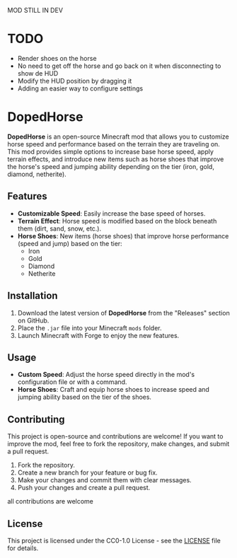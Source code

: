 MOD STILL IN DEV

# TODO

- Render shoes on the horse
- No need to get off the horse and go back on it when disconnecting to show de HUD
- Modify the HUD position by dragging it
- Adding an easier way to configure settings

# DopedHorse

**DopedHorse** is an open-source Minecraft mod that allows you to customize horse speed and performance based on the terrain they are traveling on. This mod provides simple options to increase base horse speed, apply terrain effects, and introduce new items such as horse shoes that improve the horse's speed and jumping ability depending on the tier (iron, gold, diamond, netherite).

## Features

- **Customizable Speed**: Easily increase the base speed of horses.
- **Terrain Effect**: Horse speed is modified based on the block beneath them (dirt, sand, snow, etc.).
- **Horse Shoes**: New items (horse shoes) that improve horse performance (speed and jump) based on the tier:
  - Iron
  - Gold
  - Diamond
  - Netherite

## Installation

1. Download the latest version of **DopedHorse** from the "Releases" section on GitHub.
2. Place the `.jar` file into your Minecraft `mods` folder.
3. Launch Minecraft with Forge to enjoy the new features.

## Usage

- **Custom Speed**: Adjust the horse speed directly in the mod's configuration file or with a command.
- **Horse Shoes**: Craft and equip horse shoes to increase speed and jumping ability based on the tier of the shoes.

## Contributing

This project is open-source and contributions are welcome! If you want to improve the mod, feel free to fork the repository, make changes, and submit a pull request.

1. Fork the repository.
2. Create a new branch for your feature or bug fix.
3. Make your changes and commit them with clear messages.
4. Push your changes and create a pull request.

all contributions are welcome 

## License

This project is licensed under the CC0-1.0 License - see the [LICENSE](LICENSE) file for details.


